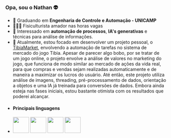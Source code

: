 ### Opa, sou o Nathan 👽

- 📘 Graduando em **Engenharia de Controle e Automação - UNICAMP**
- 🏋🏻‍♂️ Fisiculturista amador nas horas vagas
- 🧐 Interessado em **automação de processos**, **IA's generativas** e técnicas para análise de informações.
- 🤖 Atualmente, estou focado em desenvolver um projeto pessoal, o [TibiaMarket](https://github.com/ViniNathan/TibiaMarket), envolvendo a automação de tarefas no sistema de mercado do jogo Tibia. Apesar de parecer algo bobo, por se tratar de um jogo online, o projeto envolve a análise de valores no marketing do jogo, que funciona de modo similar ao mercado de ações da vida real, para que compras e vendas sejam realizadas automaticamente e de maneira a maximizar os lucros do usuário. Até então, este projeto utiliza análise de imagens, threading, pré-processamento de dados, orientação a objetos e uma IA já treinada para conversões de dados. Embora ainda esteja nas fases iniciais, estou bastante otimista com os resultados que poderei alcançar.
- #### Principais linguagens
- <img widht="50" height="50" src="https://cdn.jsdelivr.net/gh/devicons/devicon/icons/c/c-original.svg" /> <img widht="50" height="50" src="https://cdn.jsdelivr.net/gh/devicons/devicon/icons/python/python-original-wordmark.svg" /> <img widht="50" height="50" src="https://cdn.jsdelivr.net/gh/devicons/devicon/icons/lua/lua-original-wordmark.svg" /> <img widht="50" height="50" src="https://cdn.jsdelivr.net/gh/devicons/devicon/icons/java/java-original-wordmark.svg" />

